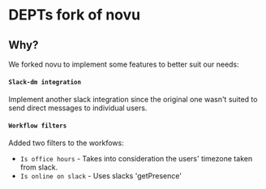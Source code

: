 # DEPTs fork of novu

## Why?

We forked novu to implement some features to better suit our needs:
#### `Slack-dm integration` 
 Implement another slack integration since the original one wasn't suited to send direct messages to individual users.
#### `Workflow filters` 
 Added two filters to the workfows:
  - `Is office hours` - Takes into consideration the users' timezone taken from slack.
  - `Is online on slack` - Uses slacks 'getPresence'
